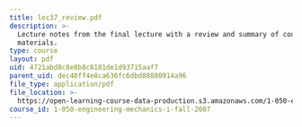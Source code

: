```yaml
---
title: lec37_review.pdf
description: >-
  Lecture notes from the final lecture with a review and summary of course
  materials.
type: course
layout: pdf
uid: 4721abd8c8e8b8c8181de1d93715aaf7
parent_uid: dec40ff4e8ca636fc6dbd88880914a96
file_type: application/pdf
file_location: >-
  https://open-learning-course-data-production.s3.amazonaws.com/1-050-engineering-mechanics-i-fall-2007/4721abd8c8e8b8c8181de1d93715aaf7_lec37_review.pdf
course_id: 1-050-engineering-mechanics-i-fall-2007
---
```

